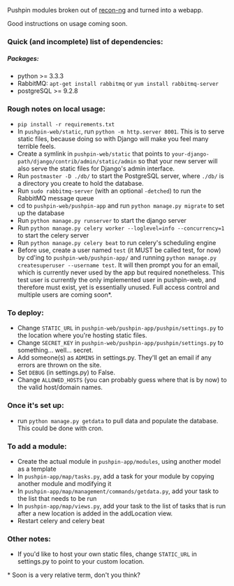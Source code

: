 Pushpin modules broken out of [recon-ng](https://bitbucket.org/LaNMaSteR53/recon-ng/) and turned into a webapp.


Good instructions on usage coming soon.

### Quick (and incomplete) list of dependencies:

##### Packages:
 * python >= 3.3.3
 * RabbitMQ: `apt-get install rabbitmq` or `yum install rabbitmq-server`
 * postgreSQL >= 9.2.8

### Rough notes on local usage:

* `pip install -r requirements.txt`
* In `pushpin-web/static`, run `python -m http.server 8001`. This is to serve static files, because doing so with Django will make you feel many terrible feels.
* Create a symlink in `pushpin-web/static` that points to `your-django-path/django/contrib/admin/static/admin` so that your new server will also serve the static files for Django's admin interface.
* Run `postmaster -D ./db/` to start the PostgreSQL server, where `./db/` is a directory you create to hold the database.
* Run `sudo rabbitmq-server` (with an optional `-detched`) to run the RabbitMQ message queue
* cd to `pushpin-web/pushpin-app` and run `python manage.py migrate` to set up the database
* Run `python manage.py runserver` to start the django server
* Run `python manage.py celery worker --loglevel=info --concurrency=1` to start the celery server
* Run `python manage.py celery beat` to run celery's scheduling engine
* Before use, create a user named `test` (it MUST be called test, for now) by cd'ing to `pushpin-web/pushpin-app/` and running `python manage.py createsuperuser --username test`. It will then prompt you for an email, which is currently never used by the app but required nonetheless. This test user is currently the only implemented user in pushpin-web, and therefore must exist, yet is essentially unused. Full access control and multiple users are coming soon\*.

### To deploy:

* Change `STATIC_URL` in `pushpin-web/pushpin-app/pushpin/settings.py` to the location where you're hosting static files.
* Change `SECRET_KEY` in `pushpin-web/pushpin-app/pushpin/settings.py` to something... well... secret.
* Add someone(s) as `ADMINS` in settings.py. They'll get an email if any errors are thrown on the site.
* Set `DEBUG` (in settings.py) to False.
* Change `ALLOWED_HOSTS` (you can probably guess where that is by now) to the valid host/domain names.

### Once it's set up:
 * run `python manage.py getdata` to pull data and populate the database. This could be done with cron.

### To add a module:
 * Create the actual module in `pushpin-app/modules`, using another model as a template
 * In `pushpin-app/map/tasks.py`, add a task for your module by copying another module and modifying it
 * In `pushpin-app/map/management/commands/getdata.py`, add your task to the list that needs to be run
 * In `pushpin-app/map/views.py`, add your task to the list of tasks that is run after a new location is added in the addLocation view.
 * Restart celery and celery beat

### Other notes:

* If you'd like to host your own static files, change `STATIC_URL` in settings.py to point to your custom location.



\* Soon is a very relative term, don't you think?
